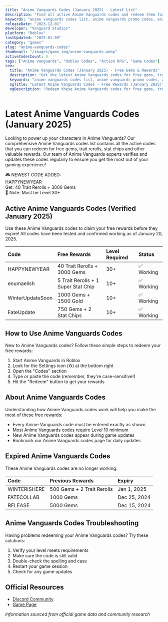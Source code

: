 ```yaml
---
title: "Anime Vanguards Codes (January 2025) - Latest List"
description: "Find all active Anime Vanguards codes and redeem them for free gems, trait rerolls, and other in-game rewards. Our codes list is verified and updated regularly!"
keywords: "anime vanguards codes list, anime vanguards promo codes, anime vanguards gift codes, anime vanguards free codes, roblox anime vanguards codes 2025"
releaseDate: "2023-12-01"
developer: "Vanguard Studios"
platform: "Roblox"
lastUpdated: "2025-01-09"
category: "games"
slug: "anime-vanguards-codes"
thumbnail: "/images/game_img/anime-vanguards.webp"
activeCodesCount: 4
tags: ["Anime Vanguards", "Roblox Codes", "Action RPG", "Game Codes"]
seo:
  title: "Anime Vanguards Codes (January 2025) - Free Gems & Rewards"
  description: "Get the latest Anime Vanguards codes for free gems, trait rerolls and more. Updated regularly with new working codes!"
  keywords: "anime vanguards codes list, anime vanguards promo codes, anime vanguards gift codes"
  ogTitle: "Latest Anime Vanguards Codes - Free Rewards (January 2025)"
  ogDescription: "Redeem these Anime Vanguards codes for free gems, trait rerolls and more. Updated regularly!"
---
```


# Latest Anime Vanguards Codes (January 2025)

Looking to power up your characters in Anime Vanguards? Our comprehensive Anime Vanguards codes list contains all the active codes that you can redeem for free gems, trait rerolls, stat chips and other valuable rewards. Our team of Anime Vanguards experts verifies and updates these codes regularly to ensure you get the most out of your gaming experience!

<div class="latest-code-box">
  <div class="latest-code-header">
    🎮 NEWEST CODE ADDED:
  </div>
  <div class="latest-code">
    HAPPYNEWYEAR
  </div>
  <div class="latest-code-reward">
    Get: 40 Trait Rerolls + 3000 Gems
  </div>
  <div class="latest-code-note">
    📝 Note: Must be Level 30+
  </div>
</div>

## Active Anime Vanguards Codes (Verified January 2025)

Use these Anime Vanguards codes to claim your free rewards before they expire! All codes have been tested and confirmed working as of January 20, 2025.

| Code | Free Rewards | Level Required | Status |
|:-----|:-------------|:---------------|:-------|
| HAPPYNEWYEAR | 40 Trait Rerolls + 3000 Gems | 30+ | ✅ Working |
| enumaelish | 5 Trait Rerolls + 1 Super Stat Chip | 10+ | ✅ Working |
| WinterUpdateSoon | 1000 Gems + 1500 Gold | 10+ | ✅ Working |
| FateUpdate | 750 Gems + 2 Stat Chips | 10+ | ✅ Working |

## How to Use Anime Vanguards Codes

New to Anime Vanguards codes? Follow these simple steps to redeem your free rewards:

<div class="steps-list">

1. Start Anime Vanguards in Roblox
2. Look for the Settings icon (⚙️) at the bottom right
3. Open the "Codes" section
4. Type or paste the code (remember, they're case-sensitive!)
5. Hit the "Redeem" button to get your rewards

</div>

## About Anime Vanguards Codes

Understanding how Anime Vanguards codes work will help you make the most of these free rewards:

- Every Anime Vanguards code must be entered exactly as shown
- Most Anime Vanguards codes require Level 10 minimum
- New Anime Vanguards codes appear during game updates
- Bookmark our Anime Vanguards codes page for daily updates

## Expired Anime Vanguards Codes

These Anime Vanguards codes are no longer working:

| Code | Previous Rewards | Expiry |
|:-----|:-----------------|:-------|
| WINTERISHERE | 500 Gems + 2 Trait Rerolls | Jan 1, 2025 |
| FATECOLLAB | 1000 Gems | Dec 25, 2024 |
| RELEASE | 5000 Gems | Dec 15, 2024 |

## Anime Vanguards Codes Troubleshooting

Having problems redeeming your Anime Vanguards codes? Try these solutions:

1. Verify your level meets requirements
2. Make sure the code is still valid
3. Double-check the spelling and case
4. Restart your game session
5. Check for any game updates

## Official Resources

- [Discord Community](https://discord.gg/animevanguards)
- [Game Page](https://roblox.com/games/animevanguards)

*Information sourced from official game data and community research* 